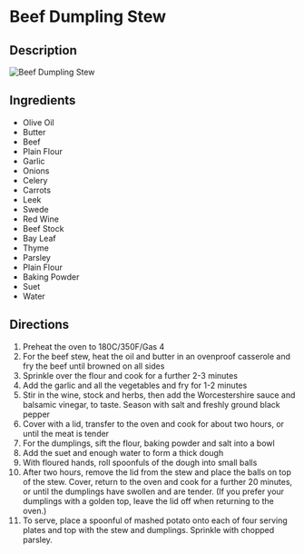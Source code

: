 # Beef Dumpling Stew

## Description
![Beef Dumpling Stew](https://www.themealdb.com/images/media/meals/uyqrrv1511553350.jpg "Beef Dumpling Stew")

## Ingredients
- Olive Oil
- Butter
- Beef
- Plain Flour
- Garlic
- Onions
- Celery
- Carrots
- Leek
- Swede
- Red Wine
- Beef Stock
- Bay Leaf
- Thyme
- Parsley
- Plain Flour
- Baking Powder
- Suet
- Water

## Directions
1. Preheat the oven to 180C/350F/Gas 4
2. For the beef stew, heat the oil and butter in an ovenproof casserole and fry the beef until browned on all sides
3. Sprinkle over the flour and cook for a further 2-3 minutes
4. Add the garlic and all the vegetables and fry for 1-2 minutes
5. Stir in the wine, stock and herbs, then add the Worcestershire sauce and balsamic vinegar, to taste. Season with salt and freshly ground black pepper
6. Cover with a lid, transfer to the oven and cook for about two hours, or until the meat is tender
7. For the dumplings, sift the flour, baking powder and salt into a bowl
8. Add the suet and enough water to form a thick dough
9. With floured hands, roll spoonfuls of the dough into small balls
10. After two hours, remove the lid from the stew and place the balls on top of the stew. Cover, return to the oven and cook for a further 20 minutes, or until the dumplings have swollen and are tender. (If you prefer your dumplings with a golden top, leave the lid off when returning to the oven.)
11. To serve, place a spoonful of mashed potato onto each of four serving plates and top with the stew and dumplings. Sprinkle with chopped parsley.
